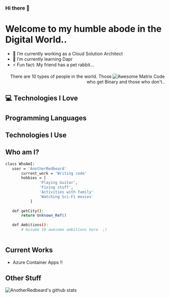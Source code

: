 ### Hi there 👋
<h1>Welcome to my humble abode in the Digital World..</h1> 

- 🔭 I’m currently working as a Cloud Solution Architect
- 🌱 I’m currently learning Dapr
- ⚡ Fun fact: My friend has a pet rabbit...


<img src = 'https://thumbs.gfycat.com/DisastrousMemorableHorse-size_restricted.gif' alt = 'Awesome Matrix Code' align='right'/>

<div style="text-align: right">There are 10 types of people in the world. Those who get Binary and those who don't.. </div>

## :computer: Technologies I Love


## Programming Languages

 
 ## Technologies I Use

 
 ## Who am I?
 ```bash
 class WhoAmI:
 	user = 'AnotherRedbeard'
		current_work = 'Writing code'
		hobbies = [
				'Playing Guitar',
				'Fixing stuff',
				'Activities with family'
				'Watching Sci-Fi movies'
			]
	
	def getCity():
		return Unknown_Ref()
	
	def Ambitions():
		# Assume 10 awesome ambitions here  ;)
	
 ```
 
## Current Works
 * Azure Container Apps !!
 
## Other Stuff


![AnotherRedbeard's github stats](https://github-readme-stats.vercel.app/api?username=AnotherRedbeard&show_icons=true&hide=[%22issues%22])
